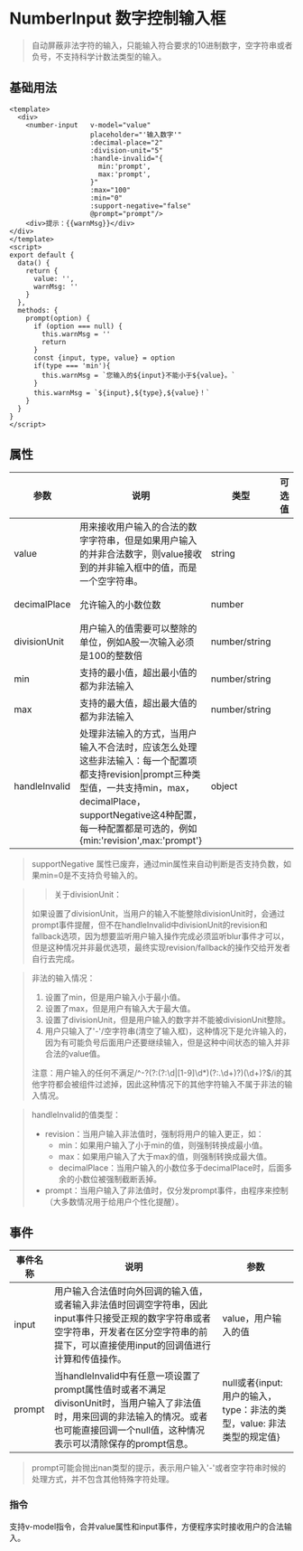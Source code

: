 # NumberInput 数字控制输入框
> 自动屏蔽非法字符的输入，只能输入符合要求的10进制数字，空字符串或者负号，不支持科学计数法类型的输入。

## 基础用法
```vue
<template>
  <div>
    <number-input   v-model="value"
                    placeholder="'输入数字'"
                    :decimal-place="2"
                    :division-unit="5"
                    :handle-invalid="{
                      min:'prompt',
                      max:'prompt',
                    }"
                    :max="100"
                    :min="0"
                    :support-negative="false"
                    @prompt="prompt"/>
    <div>提示：{{warnMsg}}</div>
</div>
</template>
<script>
export default {
  data() {
    return {
      value: '',
      warnMsg: ''
    }
  },
  methods: {
    prompt(option) {
      if (option === null) {
        this.warnMsg = ''
        return
      }
      const {input, type, value} = option
      if(type === 'min'){
        this.warnMsg = `您输入的${input}不能小于${value}。`
      }
      this.warnMsg = `${input},${type},${value}！`
    }
  }
}
</script>
```
## 属性

| 参数            | 说明                                                         | 类型          | 可选值 | 默认值                                                       |
| --------------- | ------------------------------------------------------------ | ------------- | ------ | ------------------------------------------------------------ |
| value           | 用来接收用户输入的合法的数字字符串，但是如果用户输入的并非合法数字，则value接收到的并非输入框中的值，而是一个空字符串。 | string        |        | 必须项，无默认值                                             |
| decimalPlace    | 允许输入的小数位数                                           | number        |        | 无，默认不限制                                               |
| divisionUnit    | 用户输入的值需要可以整除的单位，例如A股一次输入必须是100的整数倍 | number/string |        | 无，默认不限制                                               |
| min             | 支持的最小值，超出最小值的都为非法输入                       | number/string |        | 0                                               |
| max             | 支持的最大值，超出最大值的都为非法输入                       | number/string |        | 无，默认不限制                                               |
| handleInvalid   | 处理非法输入的方式，当用户输入不合法时，应该怎么处理这些非法输入：每一个配置项都支持revision\|prompt三种类型值，一共支持min，max，decimalPlace，supportNegative这4种配置，每一种配置都是可选的，例如{min:'revision',max:'prompt'} | object        |        | {     min: 'prompt',     max: 'prompt',     decimalPlace: 'revision'}  |

> supportNegative 属性已废弃，通过min属性来自动判断是否支持负数，如果min=0是不支持负号输入的。

>> 关于divisionUnit：
>
>如果设置了divisionUnit，当用户的输入不能整除divisionUnit时，会通过prompt事件提醒，但不在handleInvalid中divisionUnit的revision和fallback选项，因为想要监听用户输入操作完成必须监听blur事件才可以，但是这种情况并非最优选项，最终实现revision/fallback的操作交给开发者自行去完成。

> 非法的输入情况：
>
> 1. 设置了min，但是用户输入小于最小值。
> 2. 设置了max，但是用户有输入大于最大值。
> 3. 设置了divisionUnit，但是用户输入的数字并不能被divisionUnit整除。
> 4. 用户只输入了'-'/空字符串(清空了输入框)，这种情况下是允许输入的，因为有可能负号后面用户还要继续输入，但是这种中间状态的输入并非合法的value值。
>
> 注意：用户输入的任何不满足/^-?(?:(?:\d|[1-9]\d*)(?:\.\d+)?)(\d+)?$/i的其他字符都会被组件过滤掉，因此这种情况下的其他字符输入不属于非法的输入情况。

> handleInvalid的值类型：
>
> + revision：当用户输入非法值时，强制将用户的输入更正，如：
>   + min：如果用户输入了小于min的值，则强制转换成最小值。
>   + max：如果用户输入了大于max的值，则强制转换成最大值。
>   + decimalPlace：当用户输入的小数位多于decimalPlace时，后面多余的小数位被强制截断丢掉。
> + prompt：当用户输入了非法值时，仅分发prompt事件，由程序来控制（大多数情况用于给用户个性化提醒）。

## 事件

| 事件名称 | 说明                                                         | 参数                                                         |
| -------- | ------------------------------------------------------------ | ------------------------------------------------------------ |
| input    | 用户输入合法值时向外回调的输入值，或者输入非法值时回调空字符串，因此input事件只接受正规的数字字符串或者空字符串，开发者在区分空字符串的前提下，可以直接使用input的回调值进行计算和传值操作。 | value，用户输入的值                                          |
| prompt   | 当handleInvalid中有任意一项设置了prompt属性值时或者不满足divisonUnit时，当用户输入了非法值时，用来回调的非法输入的情况。或者也可能直接回调一个null值，这种情况表示可以清除保存的prompt信息。 | null或者{input:用户的输入，type：非法的类型，value: 非法类型的规定值} |

> prompt可能会抛出nan类型的提示，表示用户输入'-'或者空字符串时候的处理方式，并不包含其他特殊字符处理。

### 指令

支持v-model指令，合并value属性和input事件，方便程序实时接收用户的合法输入。
